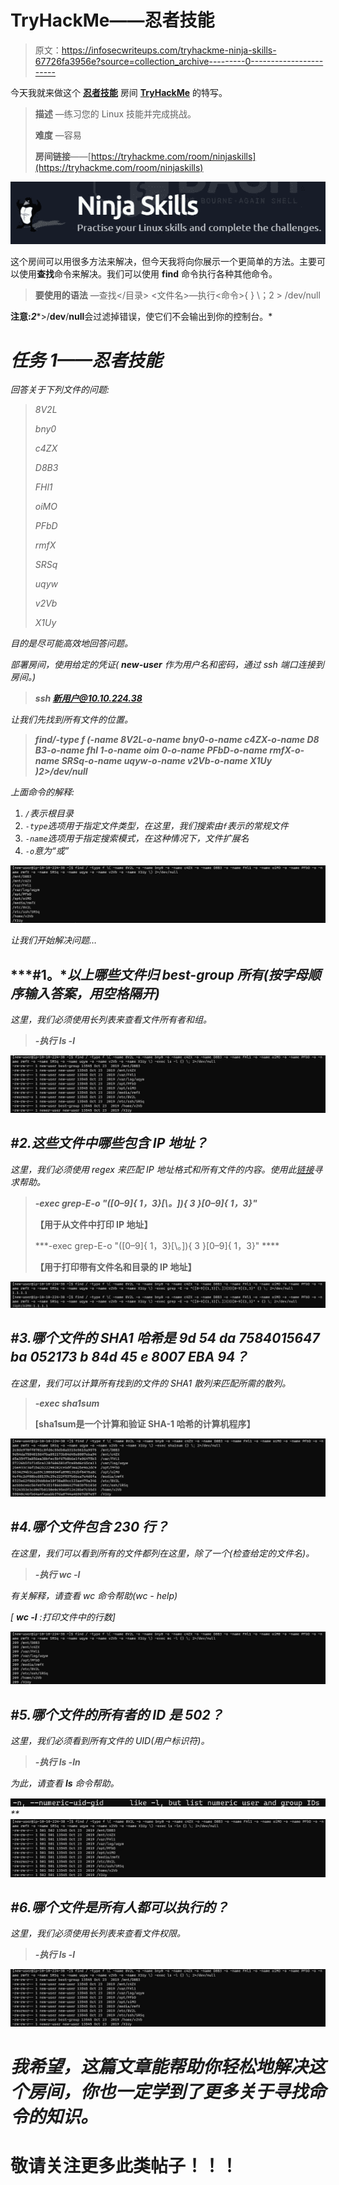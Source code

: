 # TryHackMe——忍者技能

> 原文：<https://infosecwriteups.com/tryhackme-ninja-skills-67726fa3956e?source=collection_archive---------0----------------------->

今天我就来做这个 [**忍者技能**](https://tryhackme.com/room/ninjaskills) 房间 [**TryHackMe**](https://tryhackme.com) 的特写。

> **描述** —练习您的 Linux 技能并完成挑战。
> 
> **难度** —容易
> 
> **房间链接**——[https://tryhackme.com/room/ninjaskills](https://tryhackme.com/room/ninjaskills)

![](img/2bfdae5dd861c883e75aeba1aa58e037.png)

这个房间可以用很多方法来解决，但今天我将向你展示一个更简单的方法。主要可以使用**查找**命令来解决。我们可以使用 **find** 命令执行各种其他命令。

> **要使用的语法** —查找</目录> <文件名>—执行<命令>{ } \；2 > /dev/null

**注意:*2****>/****dev****/****null****会过滤掉错误，使它们不会输出到你的控制台。*

# ***任务 1——忍者技能***

*回答关于下列文件的问题:*

> *8V2L*
> 
> *bny0*
> 
> *c4ZX*
> 
> *D8B3*
> 
> *FHl1*
> 
> *oiMO*
> 
> *PFbD*
> 
> *rmfX*
> 
> *SRSq*
> 
> *uqyw*
> 
> *v2Vb*
> 
> *X1Uy*

*目的是尽可能高效地回答问题。*

*部署房间，使用给定的凭证( **new-user** 作为用户名和密码，通过 ssh 端口连接到房间。)*

> ***ssh 新用户@10.10.224.38***

*让我们先找到所有文件的位置。*

> ***find/-type f \(-name 8V2L-o-name bny0-o-name c4ZX-o-name D8 B3-o-name fhl 1-o-name oim 0-o-name PFbD-o-name rmfX-o-name SRSq-o-name uqyw-o-name v2Vb-o-name X1Uy \)2>/dev/null***

*上面命令的解释:*

1.  *`/`表示根目录*
2.  *`-type`选项用于指定文件类型，在这里，我们搜索由`f`表示的常规文件*
3.  *`-name`选项用于指定搜索模式，在这种情况下，文件扩展名*
4.  *`-o`意为“或”*

*![](img/14b326bfacfd6195eb9b0e88cbb790a9.png)*

*让我们开始解决问题…*

## ***#1。**以上哪些文件归 best-group 所有(按字母顺序输入答案，用空格隔开)*

*这里，我们必须使用长列表来查看文件所有者和组。*

> ***-执行 ls -l***

*![](img/2dfbcc83c27d91f2c1d3ea3a8dd57c2e.png)*

## *#2.这些文件中哪些包含 IP 地址？*

*这里，我们必须使用 regex 来匹配 IP 地址格式和所有文件的内容。使用此[链接](https://www.shellhacks.com/regex-find-ip-addresses-file-grep/)寻求帮助。*

> ***-exec grep-E-o "([0–9]{ 1，3}[\。]){ 3 }[0–9]{ 1，3}"***
> 
> **【用于从文件中打印 IP 地址】**
> 
> ***-exec grep-E-o "([0–9]{ 1，3}[\。]){ 3 }[0–9]{ 1，3}" ****
> 
> **【用于打印带有文件名和目录的 IP 地址】**

*![](img/4d16f0d98854ae18466e7efc9f363288.png)*

## *#3.哪个文件的 SHA1 哈希是 9d 54 da 7584015647 ba 052173 b 84d 45 e 8007 EBA 94？*

*在这里，我们可以计算所有找到的文件的 SHA1 散列来匹配所需的散列。*

> ***-exec sha1sum***
> 
> **[****sha1sum****是一个计算和验证 SHA-1 哈希的计算机程序】**

*![](img/485769ef8b02bc2de9c348d709081f80.png)*

## *#4.哪个文件包含 230 行？*

*在这里，我们可以看到所有的文件都列在这里，除了一个(检查给定的文件名)。*

> ***-执行 wc -l***

*有关解释，请查看 wc 命令帮助(wc - help)*

*[ **wc -l** :打印文件中的行数]*

*![](img/54ef33f1d3e6d6a2b0492a9c7169fd50.png)*

## *#5.哪个文件的所有者的 ID 是 502？*

*这里，我们必须看到所有文件的 UID(用户标识符)。*

> ***-执行 ls -ln***

*为此，请查看 **ls** 命令帮助。*

*![](img/e9d93d9f7934c83c7fd841d8a945360b.png)**![](img/2ae905a1a4fb6efc35679fb8a388ddd6.png)*

## *#6.哪个文件是所有人都可以执行的？*

*这里，我们必须使用长列表来查看文件权限。*

> ***-执行 ls -l***

*![](img/2dfbcc83c27d91f2c1d3ea3a8dd57c2e.png)*

# *我希望，这篇文章能帮助你轻松地解决这个房间，你也一定学到了更多关于寻找命令的知识。*

# **敬请关注更多此类帖子！！！**